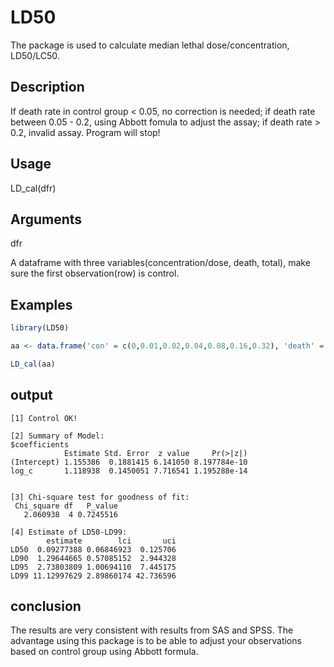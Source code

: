 # LD50
The package is used to calculate median lethal dose/concentration, LD50/LC50.
## Description

If death rate in control group < 0.05, no correction is needed; if death rate between 0.05 - 0.2, using Abbott fomula to adjust the assay; if death rate > 0.2, invalid assay. Program will stop!

## Usage

LD_cal(dfr)

## Arguments
dfr

A dataframe with three variables(concentration/dose, death, total), make sure the first observation(row) is control.

## Examples

```R
library(LD50)

aa <- data.frame('con' = c(0,0.01,0.02,0.04,0.08,0.16,0.32), 'death' = c(1,6,16,23,25,34,44), 'total' = c(60,59,60,60,57,58,60))

LD_cal(aa)

```

## output
```
[1] Control OK!

[2] Summary of Model: 
$coefficients
            Estimate Std. Error  z value     Pr(>|z|)
(Intercept) 1.155386  0.1881415 6.141050 8.197784e-10
log_c       1.118938  0.1450051 7.716541 1.195288e-14


[3] Chi-square test for goodness of fit:
 Chi_square df   P_value
   2.060938  4 0.7245516

[4] Estimate of LD50-LD99: 
        estimate        lci       uci
LD50  0.09277388 0.06846923  0.125706
LD90  1.29644665 0.57085152  2.944328
LD95  2.73803809 1.00694110  7.445175
LD99 11.12997629 2.89860174 42.736596
```

## conclusion
The results are very consistent with results from SAS and SPSS. The advantage using this package is to be able to adjust your observations based on control group using Abbott formula.
